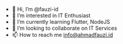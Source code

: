- 👋 Hi, I’m @fauzi-id
- 👀 I’m interested in IT Enthusiast
- 🌱 I’m currently learning Flutter, NodeJS
- 💞️ I’m looking to collaborate on IT Services
- 📫 How to reach me info@ahmadfauzi.id

<!---
fauzi-id/fauzi-id is a ✨ special ✨ repository because its `README.md` (this file) appears on your GitHub profile.
You can click the Preview link to take a look at your changes.
--->
